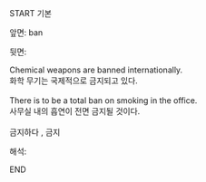 START
기본

앞면:
ban


뒷면:
<div>Chemical weapons are banned internationally. </div><div>화학 무기는 국제적으로 금지되고 있다.</div><div><br></div><div><div>There is to be a total ban on smoking in the office. </div><div>사무실 내의 흡연이 전면 금지될 것이다.</div></div><div><br></div><div>금지하다 , 금지</div>


해석:

END